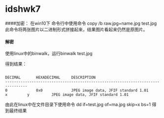 # idshwk7

####加密：
在win10下 命令行中使用命令 copy /b raw.jpg+name.jpg test.jpg  
此命令将两张图片以二进制形式拼接起来，结果图片看起来仍然是原图片。  


#### 解密
使用linux中的binwalk，运行binwalk test.jpg   

得到结果：

```

DECIMAL       HEXADECIMAL     DESCRIPTION
--------------------------------------------------------------------------------
0             0x0             JPEG image data, JFIF standard 1.01  
x         y          JPEG image data, JFIF standard 1.01
```

由此在linux中在文件目录下使用命令 dd if=test.jpg of=ma.jpg skip=x bs=1 得到最终结果


